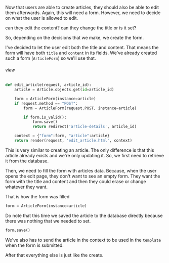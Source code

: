 Now that users are able to create articles, they should also be able to edit them afterwards. Again, this will need a form. However, we need to decide on what the user is allowed to edit.

can they edit the content?
can they change the title or is it set?

So, depending on the decisions that we make, we create the form. 

I've decided to let the user edit both the title and content. That means the form  will have both `title` and `content` in its fields. We've already created such a form (`ArticleForm`) so we'll use that.

###### view

```python
def edit_article(request, article_id):
	article = Article.objects.get(id=article_id)

	form = ArticleForm(instance=article)
	if request.method == "POST":
		form = ArticleForm(request.POST, instance=article)

		if form.is_valid():
		    form.save()
			return redirect('article-details', article_id)

	context = {"form":form, "article":article}
	return render(request, 'edit_article.html', context)
```

This is very similar to creating an article. The only difference is that this article already exists and we're only updating it. So, we first need to retrieve it from the database.

Then, we need to fill the form with articles data. Because, when the user opens the edit page, they don't want to see an empty form. They want the form with the title and content and then they could erase or change whatever they want. 

That is how the form was filled
```python
form = ArticleForm(instance=article)
```

Do note that this time we saved the article to the database directly because there was nothing that we needed to set.
```python
form.save()
```
We've also has to send the article in the context to be used in the `template` when the form is submitted.

After that everything else is just like the create.